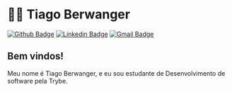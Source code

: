# :man_technologist: Tiago Berwanger

[![Github Badge](https://img.shields.io/badge/-Github-000?style=flat-square&logo=Github&logoColor=white&link=https://github.com/lucasgdb)](https://github.com/tiagoberwanger)
[![Linkedin Badge](https://img.shields.io/badge/-LinkedIn-blue?style=flat-square&logo=Linkedin&logoColor=white&link=https://www.linkedin.com/in/lucas-bittencourt/)](https://www.linkedin.com/in/tiago-berwanger/)
[![Gmail Badge](https://img.shields.io/badge/-Gmail-c14438?style=flat-square&logo=Gmail&logoColor=white&link=mailto:berwangertiago@gmail.com)](mailto:berwangertiago@gmail.com)

## Bem vindos! 

Meu nome é Tiago Berwanger, e eu sou estudante de Desenvolvimento de software pela Trybe.
